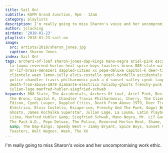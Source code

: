 ```yaml
---
title: Sail On!
subtitle: KAFM Grand Junction, 9pm - 12am
category: playlists
description: I'm really going to miss Sharon's voice and her uncompromising work ethic.
author: jclacking
airdate: '2018-01-23'
playlist: 2018-01-23-sail-on
image:
  src: artists/2018/sharon_jones.jpg
  caption: Sharon Jones
index: Sail On!
tags: archers-of-loaf sharon-jones-dap-kings mano-negra ariel-pink escape-ism shame
  la-louma reverend-horton-heat spice-boys toasters bronx 808-state walt-wagner benjamin-gibbard
  mr-lif-brass-menazeri dappled-cities xx pepe-deluxe capitol-k deer-tick james-kochalka-superstar
  clientele ween lemon-jelly elvis-costello gogol-bordello accidentals cherry latin-playboys
  police chandler-travis-philharmonic pack-a-d sunset-valley cyndi-lauper liima combustible-edison
  death-from-above-1979 diamante-electrico holiday-ghosts frenchy-punk speedy-west-jimmy-bryant
  julian-lage manfred-hubler-siegfried-schwab
keywords: 808 State, The Accidentals, Archers Of Loaf, Ariel Pink, Benjamin Gibbard,
  The Bronx, Capitol K, Chandler Travis Philharmonic, Cherry, The Clientele, Combustible
  Edison, Cyndi Lauper, Dappled Cities, Death From Above 1979, Deer Tick, Diamante
  Eléctrico, Elvis Costello, Escape-ism, Frenchy And The Punk, Gogol Bordello, Holiday
  Ghosts, James Kochalka Superstar, Julian Lage, La Louma, Latin Playboys, Lemon Jelly,
  Liima, Manfred Hubler &amp; Siegfried Schwab, Mano Negra, Mr. Lif &amp; Brass Menazeri,
  The Pack A.D., Pepe Deluxe, The Police, Reverend Horton Heat, Shame, Sharon Jones
  &amp; The Dap-Kings, Speedy West + Jimmy Bryant, Spice Boys, Sunset Valley, The
  Toasters, Walt Wagner, Ween, The XX
---
```

I'm really going to miss Sharon's voice and her uncompromising work ethic.

